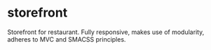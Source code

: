 # storefront

Storefront for restaurant. Fully responsive, makes use of modularity, adheres to MVC and SMACSS principles. 
